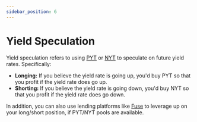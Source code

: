 ```yaml
---
sidebar_position: 6
---
```


# Yield Speculation

Yield speculation refers to using [PYT](concepts/pyt) or [NYT](concepts/nyt) to speculate on future yield rates. Specifically:

-   **Longing:** If you believe the yield rate is going up, you'd buy PYT so that you profit if the yield rate does go up.
-   **Shorting:** If you believe the yield rate is going down, you'd buy NYT so that you profit if the yield rate does go down.

In addition, you can also use lending platforms like [Fuse](https://app.rari.capital/fuse) to leverage up on your long/short position, if PYT/NYT pools are available.
